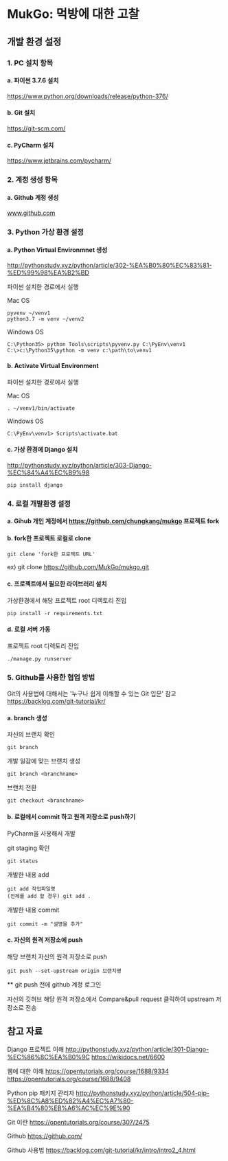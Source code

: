 # MukGo: 먹방에 대한 고찰

## 개발 환경 설정
### 1. PC 설치 항목
#### a. 파이썬 3.7.6 설치
<https://www.python.org/downloads/release/python-376/>

#### b. Git 설치
<https://git-scm.com/>

#### c. PyCharm 설치
<https://www.jetbrains.com/pycharm/>

### 2. 계정 생성 항목
#### a. Github 계정 생성
www.github.com

### 3. Python 가상 환경 설정
#### a. Python Virtual Environmnet 생성
<http://pythonstudy.xyz/python/article/302-%EA%B0%80%EC%83%81-%ED%99%98%EA%B2%BD>
	
파이썬 설치한 경로에서 실행

Mac OS

	pyvenv ~/venv1
	python3.7 -m venv ~/venv2

Windows OS

	C:\Python35> python Tools\scripts\pyvenv.py C:\PyEnv\venv1
	C:\>c:\Python35\python -m venv c:\path\to\venv1

#### b. Activate Virtual Environment
파이썬 설치한 경로에서 실행

Mac OS

	. ~/venv1/bin/activate

Windows OS

	C:\PyEnv\venv1> Scripts\activate.bat

#### c. 가상 환경에 Django 설치
<http://pythonstudy.xyz/python/article/303-Django-%EC%84%A4%EC%B9%98>

	pip install django

### 4. 로컬 개발환경 설정
#### a. Gihub 개인 계정에서 https://github.com/chungkang/mukgo 프로젝트 fork

#### b. fork한 프로젝트 로컬로 clone
	git clone 'fork한 프로젝트 URL'
ex) git clone https://github.com/MukGo/mukgo.git
		
#### c. 프로젝트에서 필요한 라이브러리 설치
가상환경에서 해당 프로젝트 root 디렉토리 진입

	pip install -r requirements.txt
		
#### d. 로컬 서버 가동
프로젝트 root 디렉토리 진입

	./manage.py runserver

### 5. Github를 사용한 협업 방법
Git의 사용법에 대해서는 '누구나 쉽게 이해할 수 있는 Git 입문' 참고
<https://backlog.com/git-tutorial/kr/>

#### a. branch 생성
자신의 브랜치 확인

	git branch
	
개발 일감에 맞는 브랜치 생성

	git branch <branchname>
		
브랜치 전환

	git checkout <branchname>
	
#### b. 로컬에서 commit 하고 원격 저장소로 push하기
PyCharm을 사용해서 개발

git staging 확인

	git status

개발한 내용 add

	git add 작업파일명
	(전체를 add 할 경우) git add .

개발한 내용 commit

	git commit -m "설명을 추가"
		
#### c. 자신의 원격 저장소에 push
해당 브랜치 자신의 원격 저장소로 push

	git push --set-upstream origin 브랜치명
	
** git push 전에 github 계정 로그인
		
자신의 깃허브 해당 원격 저장소에서 Compare&pull request 클릭하여 upstream 저장소로 전송



## 참고 자료
Django 프로젝트 이해
http://pythonstudy.xyz/python/article/301-Django-%EC%86%8C%EA%B0%9C
https://wikidocs.net/6600

웹에 대한 이해
https://opentutorials.org/course/1688/9334
https://opentutorials.org/course/1688/9408

Python pip 패키지 관리자
http://pythonstudy.xyz/python/article/504-pip-%ED%8C%A8%ED%82%A4%EC%A7%80-%EA%B4%80%EB%A6%AC%EC%9E%90

Git 이란
https://opentutorials.org/course/307/2475


Github 
https://github.com/

Github 사용법
https://backlog.com/git-tutorial/kr/intro/intro2_4.html
